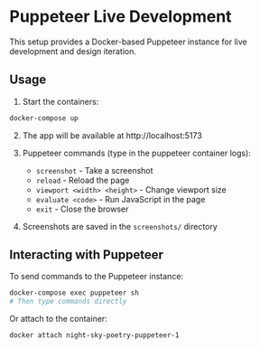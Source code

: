 # Puppeteer Live Development

This setup provides a Docker-based Puppeteer instance for live development and design iteration.

## Usage

1. Start the containers:
```bash
docker-compose up
```

2. The app will be available at http://localhost:5173

3. Puppeteer commands (type in the puppeteer container logs):
   - `screenshot` - Take a screenshot
   - `reload` - Reload the page
   - `viewport <width> <height>` - Change viewport size
   - `evaluate <code>` - Run JavaScript in the page
   - `exit` - Close the browser

4. Screenshots are saved in the `screenshots/` directory

## Interacting with Puppeteer

To send commands to the Puppeteer instance:
```bash
docker-compose exec puppeteer sh
# Then type commands directly
```

Or attach to the container:
```bash
docker attach night-sky-poetry-puppeteer-1
```